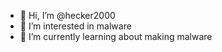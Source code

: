 - 👋 Hi, I’m @hecker2000
- 👀 I’m interested in malware
- 🌱 I’m currently learning about making malware
